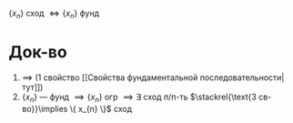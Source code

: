 $\{ x_{n} \}$ сход $\Leftrightarrow \{ x_{n} \}$ фунд

# Док-во

1. $\implies$ (1 свойство [[Свойства фундаментальной последовательности|тут]])
2. $\{ x_{n} \}$ — фунд $\implies \{ x_{n} \}$ огр $\implies \exists$ сход п/п-ть $\stackrel{\text{3 св-во}}\implies \{ x_{n} \}$ сход